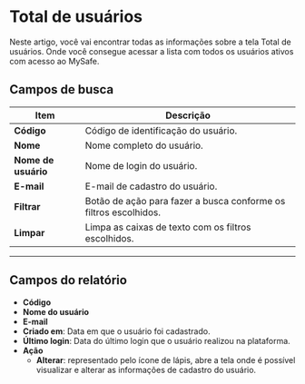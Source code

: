 # Total de usuários

Neste artigo, você vai encontrar todas as informações sobre a tela Total de usuários. Onde você consegue acessar a lista com todos os usuários ativos com acesso ao MySafe.

## Campos de busca

**Item**|**Descrição**
|---|---|
**Código**|Código de identificação do usuário.
**Nome**|Nome completo do usuário.
**Nome de usuário**|Nome de login do usuário.
**E-mail**|E-mail de cadastro do usuário.
**Filtrar**|Botão de ação para fazer a busca conforme os filtros escolhidos.
**Limpar**|Limpa as caixas de texto com os filtros escolhidos.
***

## Campos do relatório

* **Código**
* **Nome do usuário**
* **E-mail**
* **Criado em**: Data em que o usuário foi cadastrado.
* **Último login**: Data do último login que o usuário realizou na plataforma.
* **Ação**
    * **Alterar**: representado pelo ícone de lápis, abre a tela onde é possível visualizar e alterar as informações de cadastro do usuário. 
